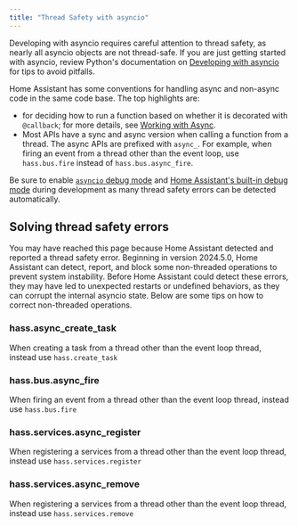 ```yaml
---
title: "Thread Safety with asyncio"
---
```


Developing with asyncio requires careful attention to thread safety, as nearly all asyncio objects are not thread-safe. If you are just getting started with asyncio, review Python's documentation on [Developing with asyncio](https://docs.python.org/3/library/asyncio-dev.html) for tips to avoid pitfalls. 

Home Assistant has some conventions for handling async and non-async code in the same code base. The top highlights are:

- for deciding how to run a function based on whether it is decorated with `@callback`; for more details, see [Working with Async](asyncio_working_with_async.md).
- Most APIs have a sync and async version when calling a function from a thread. The async APIs are prefixed with `async_`. For example, when firing an event from a thread other than the event loop, use `hass.bus.fire` instead of `hass.bus.async_fire`.

Be sure to enable [`asyncio` debug mode](https://docs.python.org/3/library/asyncio-dev.html#debug-mode) and [Home Assistant's built-in debug mode](https://www.home-assistant.io/integrations/homeassistant/#debug) during development as many thread safety errors can be detected automatically.

## Solving thread safety errors

You may have reached this page because Home Assistant detected and reported a thread safety error. Beginning in version 2024.5.0, Home Assistant can detect, report, and block some non-threaded operations to prevent system instability. Before Home Assistant could detect these errors, they may have led to unexpected restarts or undefined behaviors, as they can corrupt the internal asyncio state. Below are some tips on how to correct non-threaded operations.

### hass.async_create_task

When creating a task from a thread other than the event loop thread, instead use `hass.create_task`

### hass.bus.async_fire

When firing an event from a thread other than the event loop thread, instead use `hass.bus.fire`

### hass.services.async_register

When registering a services from a thread other than the event loop thread, instead use `hass.services.register`

### hass.services.async_remove

When registering a services from a thread other than the event loop thread, instead use `hass.services.remove`